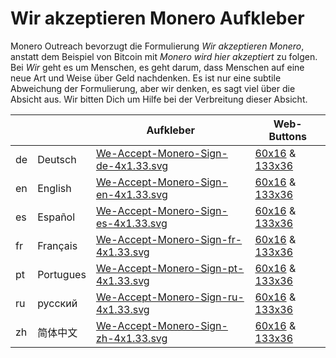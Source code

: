 # Wir akzeptieren Monero Aufkleber

Monero Outreach bevorzugt die Formulierung _Wir akzeptieren Monero_, anstatt dem Beispiel von Bitcoin mit _Monero wird hier akzeptiert_ zu folgen. Bei _Wir_ geht es um Menschen, es geht darum, dass Menschen auf eine neue Art und Weise über Geld nachdenken. Es ist nur eine subtile Abweichung der Formulierung, aber wir denken, es sagt viel über die Absicht aus. Wir bitten Dich um Hilfe bei der Verbreitung dieser Absicht.

|  |  | Aufkleber | Web-Buttons |
|--|--|--|--|
| de | Deutsch | [We-Accept-Monero-Sign-de-4x1.33.svg]() | [60x16]() & [133x36]() |
| en | English | [We-Accept-Monero-Sign-en-4x1.33.svg]() | [60x16]() & [133x36]() |
| es | Español | [We-Accept-Monero-Sign-es-4x1.33.svg]() | [60x16]() & [133x36]() |
| fr | Français | [We-Accept-Monero-Sign-fr-4x1.33.svg]() | [60x16]() & [133x36]() |
| pt | Portugues | [We-Accept-Monero-Sign-pt-4x1.33.svg]() | [60x16]() & [133x36]() |
| ru | русский | [We-Accept-Monero-Sign-ru-4x1.33.svg]() | [60x16]() & [133x36]() |
| zh | 简体中文 | [We-Accept-Monero-Sign-zh-4x1.33.svg]() | [60x16]() & [133x36]() |

